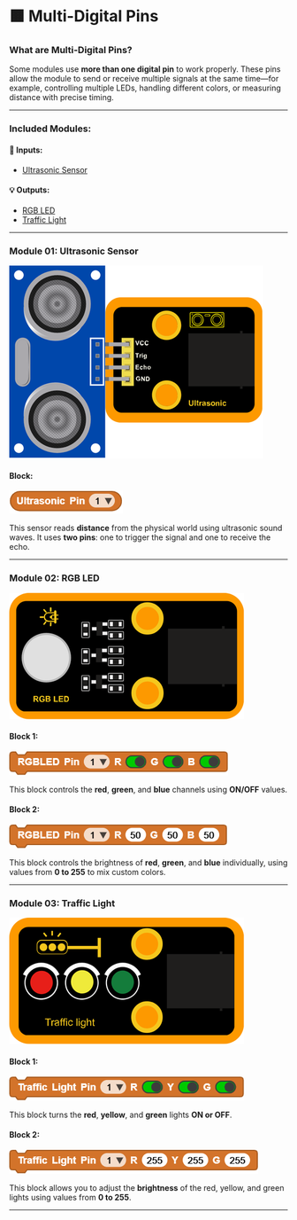 # 🟧 Multi-Digital Pins

### What are Multi-Digital Pins?

Some modules use **more than one digital pin** to work properly. These pins allow the module to send or receive multiple signals at the same time—for example, controlling multiple LEDs, handling different colors, or measuring distance with precise timing.

---

### Included Modules:

#### 🔌 Inputs:
- [Ultrasonic Sensor](#module-01-ultrasonic-sensor)

#### 💡 Outputs:
- [RGB LED](#module-02-rgb-led)
- [Traffic Light](#module-03-traffic-light)

---

### Module 01: Ultrasonic Sensor

![](../Images/42.png)

#### Block:

![](../Images/45.png)

This sensor reads **distance** from the physical world using ultrasonic sound waves. It uses **two pins**: one to trigger the signal and one to receive the echo.

---

### Module 02: RGB LED

![](../Images/43.png)

#### Block 1:

![](../Images/46.png)

This block controls the **red**, **green**, and **blue** channels using **ON/OFF** values.

#### Block 2:

![](../Images/48.png)

This block controls the brightness of **red**, **green**, and **blue** individually, using values from **0 to 255** to mix custom colors.

---

### Module 03: Traffic Light

![](../Images/44.png)

#### Block 1:

![](../Images/47.png)

This block turns the **red**, **yellow**, and **green** lights **ON or OFF**.

#### Block 2:

![](../Images/49.png)

This block allows you to adjust the **brightness** of the red, yellow, and green lights using values from **0 to 255**.

---
